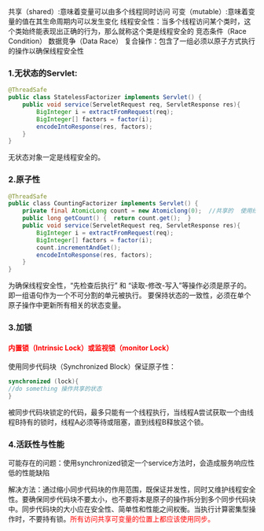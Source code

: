 共享（shared）:意味着变量可以由多个线程同时访问
可变（mutable）:意味着变量的值在其生命周期内可以发生变化
线程安全性：当多个线程访问某个类时，这个类始终能表现出正确的行为，那么就称这个类是线程安全的
竞态条件（Race Condition）
数据竞争（Data Race）
复合操作：包含了一组必须以原子方式执行的操作以确保线程安全性
<h3>1.无状态的Servlet:</h3>

```java
@ThreadSafe
public class StatelessFactorizer implements Servlet() {
    public void service(ServeletRequest req, ServletResponse res){
        BigInteger i = extractFromRequest(req);
        BigInteger[] factors = factor(i);
        encodeIntoResponse(res, factors);
    }
}
```

无状态对象一定是线程安全的。

<h3>2.原子性</h3>

```java
@ThreadSafe
public class CountingFactorizer implements Servlet() {
    private final AtomicLong count = new Atomiclong(0);  //共享的  使用线程安全对象来保证线程安全
    public long getCount() {  return count.get();  }
    public void service(ServeletRequest req, ServletResponse res){
        BigInteger i = extractFromRequest(req);
        BigInteger[] factors = factor(i);
        count.incrementAndGet();
        encodeIntoResponse(res, factors);
    }
}
```
为确保线程安全性，“先检查后执行” 和 “读取-修改-写入”等操作必须是原子的。即一组语句作为一个不可分割的单元被执行。
要保持状态的一致性，必须在单个原子操作中更新所有相关的状态变量。

<h3>3.加锁</h3>
<h4><span style="color: #ff0000;">内置锁（Intrinsic Lock）或监视锁（monitor Lock）</span></h4>
使用同步代码块（Synchronized Block）保证原子性：

```java
synchronized (lock){
//do something 操作共享的状态
}
```
被同步代码块锁定的代码，最多只能有一个线程执行，当线程A尝试获取一个由线程B持有的锁时，线程A必须等待或阻塞，直到线程B释放这个锁。

<h3>4.活跃性与性能</h3>

可能存在的问题：使用synchronized锁定一个service方法时，会造成服务响应性低的性能缺陷

解决方法：通过缩小同步代码块的作用范围，既保证并发性，同时又维护线程安全性。要确保同步代码块不要太小，也不要将本是原子的操作拆分到多个同步代码块中。同步代码块的大小应在安全性、简单性和性能之间权衡。当执行计算密集型操作时，不要持有锁。<span style="color: #ff0000;">所有访问共享可变量的位置上都应该使用同步。</span>
